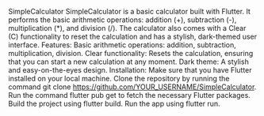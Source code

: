 SimpleCalculator
SimpleCalculator is a basic calculator built with Flutter. It performs the basic arithmetic operations: addition (+), subtraction (-), multiplication (*), and division (/).
The calculator also comes with a Clear (C) functionality to reset the calculation and has a stylish, dark-themed user interface.
Features:
Basic arithmetic operations: addition, subtraction, multiplication, division.
Clear functionality: Resets the calculation, ensuring that you can start a new calculation at any moment.
Dark theme: A stylish and easy-on-the-eyes design.
Installation:
Make sure that you have Flutter installed on your local machine.
Clone the repository by running the command git clone https://github.com/YOUR_USERNAME/SimpleCalculator.
Run the command flutter pub get to fetch the necessary Flutter packages.
Build the project using flutter build.
Run the app using flutter run.
